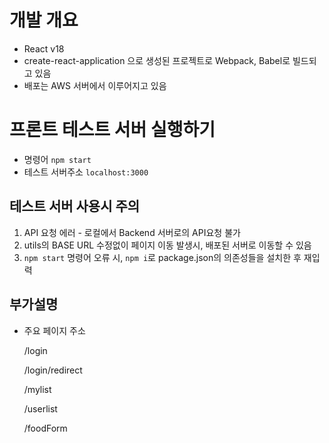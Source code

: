 # 개발 개요
* React v18
* create-react-application 으로 생성된 프로젝트로 Webpack, Babel로 빌드되고 있음
* 배포는 AWS 서버에서 이루어지고 있음

# 프론트 테스트 서버 실행하기
* 명령어 `npm start`
* 테스트 서버주소 `localhost:3000`

## 테스트 서버 사용시 주의
1. API 요청 에러 - 로컬에서 Backend 서버로의 API요청 불가
2. utils의 BASE URL 수정없이 페이지 이동 발생시, 배포된 서버로 이동할 수 있음
3. `npm start` 명령어 오류 시, `npm i`로 package.json의 의존성들을 설치한 후 재입력

## 부가설명
* 주요 페이지 주소

  /login

  /login/redirect

  /mylist

  /userlist

  /foodForm
